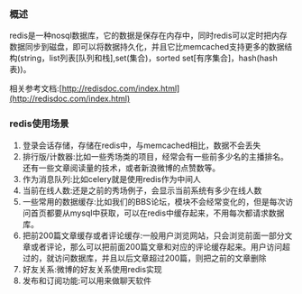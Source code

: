 ### 概述

redis是一种nosql数据库，它的数据是保存在内存中，同时redis可以定时把内存数据同步到磁盘，即可以将数据持久化，并且它比memcached支持更多的数据结构\(string，list列表\[队列和栈\],set\(集合\)，sorted set\[有序集合\]，hash\(hash表\)\)。

相关参考文档:[http://redisdoc.com/index.html](http://redisdoc.com/index.html)

### redis使用场景

1. 登录会话存储，存储在redis中，与memcached相比，数据不会丢失
2. 排行版/计数器:比如一些秀场类的项目，经常会有一些前多少名的主播排名。还有一些文章阅读量的技术，或者新浪微博的点赞数等。
3. 作为消息队列:比如celery就是使用redis作为中间人
4. 当前在线人数:还是之前的秀场例子，会显示当前系统有多少在线人数
5. 一些常用的数据缓存:比如我们的BBS论坛，模块不会经常变化的，但是每次访问首页都要从mysql中获取，可以在redis中缓存起来，不用每次都请求数据库。
6. 把前200篇文章缓存或者评论缓存:一般用户浏览网站，只会浏览前面一部分文章或者评论，那么可以把前面200篇文章和对应的评论缓存起来。用户访问超过的，就访问数据库，并且以后文章超过200篇，则把之前的文章删除
7. 好友关系:微博的好友关系使用redis实现
8. 发布和订阅功能:可以用来做聊天软件



